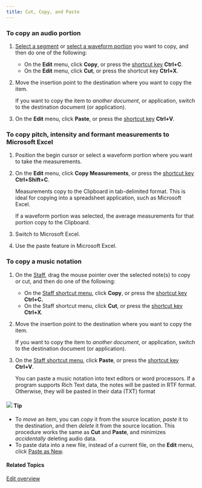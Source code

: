 ```yaml
---
title: Cut, Copy, and Paste
---
```


### **To copy an audio portion**
1. [Select a segment](select-segment) or [select a waveform portion](select-waveform) you want to copy, and then do one of the following:
   * On the **Edit** menu, click **Copy**, or press the [shortcut key](../../shortcuts/overview) **Ctrl+C**.
   * On the **Edit** menu, click **Cut**, or press the shortcut key **Ctrl+X**.
1. Move the insertion point to the destination where you want to copy the item.

    If you want to copy the item to *another document*, or application, switch to the destination document (or application).

1. On the **Edit** menu, click **Paste**, or press the [shortcut key](../../shortcuts/overview) **Ctrl+V**.

### **To copy pitch, intensity and formant measurements to Microsoft Excel**
1. Position the begin cursor or select a waveform portion where you want to take the measurements.
1. On the **Edit** menu, click **Copy Measurements**, or press the [shortcut key](../../shortcuts/overview) **Ctrl+Shift+C**.

    Measurements copy to the Clipboard in tab-delimited format. This is ideal for copying into a spreadsheet application, such as Microsoft Excel.

    If a waveform portion was selected, the average measurements for that portion copy to the Clipboard.

1. Switch to Microsoft Excel.
1. Use the paste feature in Microsoft Excel.

### **To copy a music notation**
1. On the [Staff](../graphs/types/music/staff), drag the mouse pointer over the selected note(s) to copy or cut, and then do one of the following:
   * On the [Staff shortcut menu](../graphs/types/music/staff-shortcut-menu), click **Copy**, or press the [shortcut key](../../shortcuts/overview) **Ctrl+C.**
   * On the Staff shortcut menu, click **Cut**, or press the [shortcut key](../../shortcuts/overview) **Ctrl+X**.
1. Move the insertion point to the destination where you want to copy the item.

    If you want to copy the item to *another document*, or application, switch to the destination document (or application).

1. On the [Staff shortcut menu](../graphs/types/music/staff-shortcut-menu), click **Paste**, or press the [shortcut key](../../shortcuts/overview) **Ctrl+V**.

    You can paste a music notation into text editors or word processors. If a program supports Rich Text data, the notes will be pasted in RTF format. Otherwise, they will be pasted in their data (TXT) format

#### ![](../../../images/001.png) **Tip**
- To *move* an item, you can *copy* it from the source location, *paste* it to the destination, and then *delete* it from the source location. This procedure works the same as **Cut** and **Paste**, and minimizes *accidentally* deleting audio data.
- To paste data into a new file, instead of a current file, on the **Edit** menu, click [Paste as New](paste).

#### **Related Topics**
[Edit overview](overview)